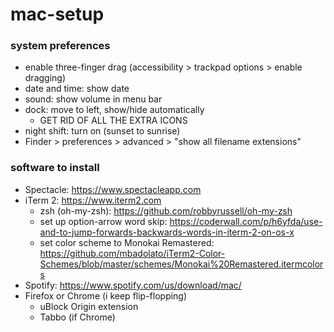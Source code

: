 # mac-setup

### system preferences

- enable three-finger drag (accessibility > trackpad options > enable dragging)
- date and time: show date
- sound: show volume in menu bar
- dock: move to left, show/hide automatically
  - GET RID OF ALL THE EXTRA ICONS
- night shift: turn on (sunset to sunrise)
- Finder > preferences > advanced > "show all filename extensions"

### software to install

- Spectacle: https://www.spectacleapp.com
- iTerm 2: https://www.iterm2.com
   - zsh (oh-my-zsh): https://github.com/robbyrussell/oh-my-zsh
   - set up option-arrow word skip: https://coderwall.com/p/h6yfda/use-and-to-jump-forwards-backwards-words-in-iterm-2-on-os-x
   - set color scheme to Monokai Remastered: https://github.com/mbadolato/iTerm2-Color-Schemes/blob/master/schemes/Monokai%20Remastered.itermcolors
- Spotify: https://www.spotify.com/us/download/mac/
- Firefox or Chrome (i keep flip-flopping)
   - uBlock Origin extension
   - Tabbo (if Chrome)
   
